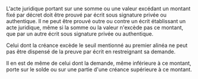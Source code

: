 L'acte juridique portant sur une somme ou une valeur excédant un montant fixé par décret doit être prouvé par écrit sous signature privée ou authentique. Il ne peut être prouvé outre ou contre un écrit établissant un acte juridique, même si la somme ou la valeur n'excède pas ce montant, que par un autre écrit sous signature privée ou authentique.

Celui dont la créance excède le seuil mentionné au premier alinéa ne peut pas être dispensé de la preuve par écrit en restreignant sa demande.

Il en est de même de celui dont la demande, même inférieure à ce montant, porte sur le solde ou sur une partie d'une créance supérieure à ce montant.
